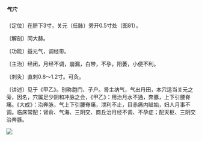##### 气穴

〔定位〕在脐下3寸，关元（任脉）旁开0.5寸处（图81）。

〔解剖〕同大赫。

〔功能〕益元气，调经带。

〔主治〕经闭，月经不调，崩漏，白带，不孕，阳萎，小便不利。

〔刺灸〕直刺0.8〜1.2寸。可灸。

〔讲述〕见于《甲乙》。别称胞门、子户。肾主纳气，气出丹田，本穴适当关元之旁，因名，穴属足少阴和冲脉之会，《甲乙》：用治月水不通，奔豚，上下引腰脊痛。《大成》：治奔脉，气上下引腰脊痛，泄利不止，目赤痛内眦始，妇人月事不调。临床常配：肾俞、气海、三阴交、商丘治月经不调、不孕症；配天枢、三阴交治奔豚。

![](img/图81.jpg)
